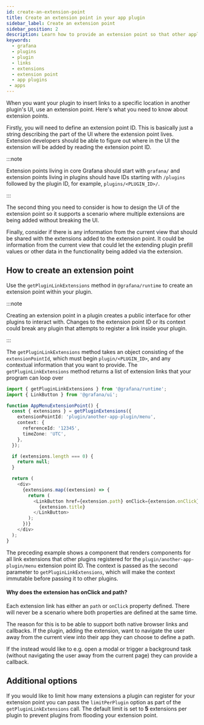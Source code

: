 ```yaml
---
id: create-an-extension-point
title: Create an extension point in your app plugin
sidebar_label: Create an extension point
sidebar_position: 2
description: Learn how to provide an extension point so that other applications can contribute their extensions.
keywords:
  - grafana
  - plugins
  - plugin
  - links
  - extensions
  - extension point
  - app plugins
 - apps
---
```


When you want your plugin to insert links to a specific location in another plugin's UI, use an extension point. Here's what you need to know about extension points.

Firstly, you will need to define an extension point ID. This is basically just a string describing the part of the UI where the extension point lives. Extension developers should be able to figure out where in the UI the extension will be added by reading the extension point ID.

:::note

Extension points living in core Grafana should start with `grafana/` and extension points living in plugins should have IDs starting with `/plugins` followed by the plugin ID, for example, `plugins/<PLUGIN_ID>/`.

:::

The second thing you need to consider is how to design the UI of the extension point so it supports a scenario where multiple extensions are being added without breaking the UI.

Finally, consider if there is any information from the current view that should be shared with the extensions added to the extension point. It could be information from the current view that could let the extending plugin prefill values or other data in the functionality being added via the extension.


## How to create an extension point

Use the `getPluginLinkExtensions` method in `@grafana/runtime` to create an extension point within your plugin.

:::note

Creating an extension point in a plugin creates a public interface for other plugins to interact with. Changes to the extension point ID or its context could break any plugin that attempts to register a link inside your plugin.

:::

The `getPluginLinkExtensions` method takes an object consisting of the `extensionPointId`, which must begin `plugin/<PLUGIN_ID>`, and any contextual information that you want to provide. The `getPluginLinkExtensions` method returns a list of extension links that your program can loop over


```typescript
import { getPluginLinkExtensions } from '@grafana/runtime';
import { LinkButton } from '@grafana/ui';

function AppMenuExtensionPoint() {
  const { extensions } = getPluginExtensions({
    extensionPointId: 'plugin/another-app-plugin/menu',
    context: {
      referenceId: '12345',
      timeZone: 'UTC',
    },
  });

  if (extensions.length === 0) {
    return null;
  }

  return (
    <div>
      {extensions.map((extension) => {
        return (
          <LinkButton href={extension.path} onClick={extension.onClick} title={extension.description} key={extension.key}>
            {extension.title}
          </LinkButton>
        );
      })}
    </div>
  );
}
```

The preceding example shows a component that renders <LinkButton /> components for all link extensions that other plugins registered for the `plugin/another-app-plugin/menu` extension point ID. The context is passed as the second parameter to `getPluginLinkExtensions`, which will make the context immutable before passing it to other plugins.

#### Why does the extension has onClick and path?
Each extension link has either an `path` or `onClick` property defined. There will never be a scenario where both properties are defined at the same time.

The reason for this is to be able to support both native browser links and callbacks. If the plugin, adding the extension, want to navigate the user away from the current view into their app they can choose to define a path.

If the instead would like to e.g. open a modal or trigger a background task (without navigating the user away from the current page) they can provide a callback.

## Additional options

If you would like to limit how many extensions a plugin can register for your extension point you can pass the `limitPerPlugin` option as part of the `getPluginLinkExtensions` call. The default limit is set to **5** extensions per plugin to prevent plugins from flooding your extension point.